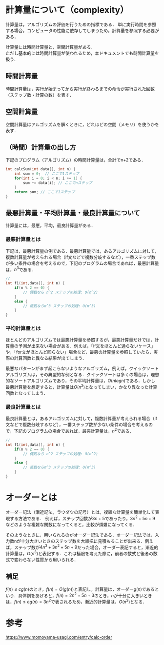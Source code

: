 # 計算量について（complexity）

計算量は，アルゴリズムの評価を行うための指標である．
単に実行時間を参照する場合，コンピュータの性能に依存してしまうため，計算量を参照する必要がある．

計算量には時間計算量と，空間計算量がある．<br>
ただし基本的には時間計算量が使われるため，本ドキュメントでも時間計算量を扱う．

## 時間計算量
時間計算量は，実行が始まってから実行が終わるまでの命令が実行された回数（ステップ数・計算の数）を表す．

## 空間計算量
空間計算量はアルゴリズムを解くときに，どれほどの空間（メモリ）を使うかを表す．

## （時間）計算量の出し方

下記のプログラム（アルゴリズム）の時間計算量は，合計でn+2である．

```c++
int calcSum(int data[], int n) {
    int sum = 0;  // ここで1ステップ
    for(int i = 0; i < n; i += 1) {
        sum += data[i]; // ここでnステップ
    }
    return sum; // ここで1ステップ
} 
```

## 最悪計算量・平均計算量・最良計算量について
計算量には，最悪，平均，最良計算量がある．<br>

### 最悪計算量とは

下記は，最悪計算量の例である．最悪計算量では，あるアルゴリズムに対して，複数計算量が考えられる場合（if文などで複数分岐するなど），一番ステップ数が多い条件の場合を考えるので，下記のプログラムの場合であれば，最悪計算量は，$n^3$である． 

```c++
// 
int f1(int,data[], int n) {
    if(n % 2 == 0) {
        // 偶数なら n^2 ステップの処理: O(n^2)
    }
    else {
        // 奇数ならn^3 ステップの処理: O(n^3)
    }
}
```

### 平均計算量とは
ほとんどのアルゴリズムでは最悪計算量を参照するが，最悪計算量だけでは，計算量の予測が出来ない場合がある．例えば，「if文をほとんど通らないケース」や，「for文がほとんど回らない」場合など，最悪の計算量を参照していたら，実際の計算回数と異なる結果が出てしまう．<br>

最悪なパターンがまず起こらないようなアルゴリズム，例えば，クイックソートアルゴリズムは，その典型的な例となる．クイックソートは多くの場合は，理想的なソートアルゴリズムであり，その平均計算量は，$O(nlogn)$である．しかし最悪計算量を想定すると，計算量は$O(n^2)$となってしまい，かなり異なった計算回数となってしまう．

### 最良計算量とは
最良計算量とは，あるアルゴリズムに対して，複数計算量が考えられる場合（if文などで複数分岐するなど），一番ステップ数が少ない条件の場合を考えるので，下記のプログラムの場合であれば，最悪計算量は，$n^2$である．

```c++
// 
int f1(int,data[], int n) {
    if(n % 2 == 0) {
        // 偶数なら n^2 ステップの処理: O(n^2)
    }
    else {
        // 奇数ならn^3 ステップの処理: O(n^3)
    }
}
```

# オーダーとは
オーダー記法（漸近記法，ラウダウの記号）とは，複雑な計算量を簡単化して表現する方法である．
例えば，ステップ回数が$3n + 5$であったり，$3n^2 + 5n + 9$などのような複雑な関数になってくると，比較が煩雑になってくる．<br>

そのようなときに，用いられるのがオーダー記法である．オーダー記法では，入力数nが十分大きいときのステップ数を大雑把に見積もることが出来る．例えば，ステップ数が$4n^3 + 3n^2 + 5n + 9$だった場合，オーダー表記すると，漸近的計算量は，$O(n^3)$と表記する．これは極限を考えた際に，前者の数式と後者の数式で変わらない性質から用いられる．

## 補足
$f(n) \leq cg(n)$のとき，$f(n) = O(g(n))$と表記し，計算量は，オーダー$g(n)$であるという．具体例をあげると，$f(n) = 2n^2 + 5n + 3$のとき，$n$が十分に大きいときは，$f(n) \leq cg(n) = 3n^2$で表されるため，漸近的計算量は，$O(n^2)$となる．

# 参考
https://www.momoyama-usagi.com/entry/calc-order